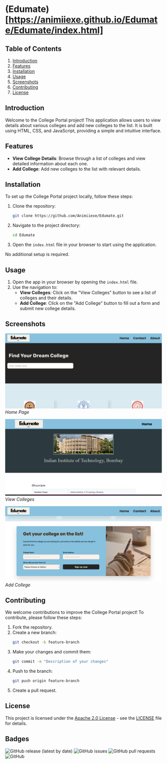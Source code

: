 # (Edumate) [https://animiiexe.github.io/Edumate/Edumate/index.html]

## Table of Contents
1. [Introduction](#introduction)
2. [Features](#features)
3. [Installation](#installation)
4. [Usage](#usage)
5. [Screenshots](#screenshots)
6. [Contributing](#contributing)
7. [License](#license)

## Introduction
Welcome to the College Portal project! This application allows users to view details about various colleges and add new colleges to the list. It is built using HTML, CSS, and JavaScript, providing a simple and intuitive interface.

## Features
- **View College Details**: Browse through a list of colleges and view detailed information about each one.
- **Add College**: Add new colleges to the list with relevant details.

## Installation
To set up the College Portal project locally, follow these steps:

1. Clone the repository:
    ```sh
    git clone https://github.com/Animiiexe/Edumate.git
    ```

2. Navigate to the project directory:
    ```sh
    cd Edumate
    ```

3. Open the `index.html` file in your browser to start using the application.

No additional setup is required.

## Usage
1. Open the app in your browser by opening the `index.html` file.
2. Use the navigation to:
    - **View Colleges**: Click on the "View Colleges" button to see a list of colleges and their details.
    - **Add College**: Click on the "Add College" button to fill out a form and submit new college details.

## Screenshots
![Home Page](Edumate/c1.png)
*Home Page*

![View Colleges](Edumate/c3.png)
*View Colleges*

![Add College](Edumate/c2.png)
*Add College*

## Contributing
We welcome contributions to improve the College Portal project! To contribute, please follow these steps:

1. Fork the repository.
2. Create a new branch:
    ```sh
    git checkout -b feature-branch
    ```
3. Make your changes and commit them:
    ```sh
    git commit -m "Description of your changes"
    ```
4. Push to the branch:
    ```sh
    git push origin feature-branch
    ```
5. Create a pull request.

## License
This project is licensed under the [Apache 2.0 License](LICENSE) - see the [LICENSE](LICENSE) file for details.

## Badges
![GitHub release (latest by date)](https://img.shields.io/github/v/release/Animiiexe/Edumate)
![GitHub issues](https://img.shields.io/github/issues/Animiiexe/Edumate)
![GitHub pull requests](https://img.shields.io/github/issues-pr/Animiiexe/Edumate)
![GitHub](https://img.shields.io/github/license/Animiiexe/Edumate)
